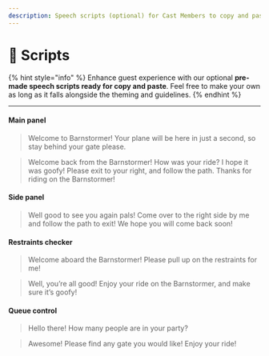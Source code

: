 ```yaml
---
description: Speech scripts (optional) for Cast Members to copy and paste
---
```


# 📘 Scripts

{% hint style="info" %}
Enhance guest experience with our optional **pre-made speech scripts ready for copy and paste**. Feel free to make your own as long as it falls alongside the theming and guidelines.
{% endhint %}

***

#### Main panel

> Welcome to Barnstormer! Your plane will be here in just a second, so stay behind your gate please.

> Welcome back from the Barnstormer! How was your ride? I hope it was goofy! Please exit to your right, and follow the path. Thanks for riding on the Barnstormer!

#### Side panel

> Well good to see you again pals! Come over to the right side by me and follow the path to exit! We hope you will come back soon!

#### Restraints checker

> Welcome aboard the Barnstormer! Please pull up on the restraints for me!

> Well, you’re all good! Enjoy your ride on the Barnstormer, and make sure it’s goofy!

#### Queue control

> Hello there! How many people are in your party?

> Awesome! Please find any gate you would like! Enjoy your ride!

